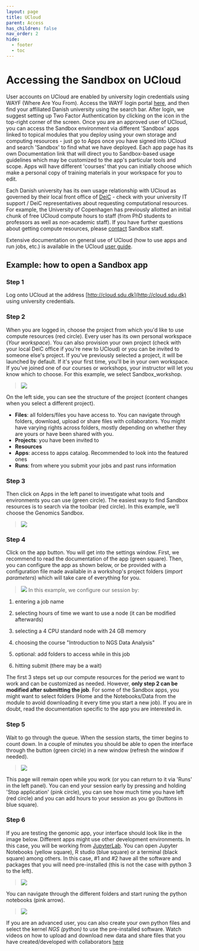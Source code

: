 ```yaml
---
layout: page
title: UCloud
parent: Access
has_children: false
nav_order: 2
hide:
  - footer
  - toc
---
```


# Accessing the Sandbox on UCloud

User accounts on UCloud are enabled by university login credentials using WAYF (Where Are You From). Access the WAYF login portal [here](https://cloud.sdu.dk/), and then find your affiliated Danish university using the search bar. After login, we suggest setting up Two Factor Authentication by clicking on the icon in the top-right corner of the screen. Once you are an approved user of UCloud, you can access the Sandbox environment via different 'Sandbox' apps linked to topical modules that you deploy using your own storage and computing resources - just go to Apps once you have signed into UCloud and search 'Sandbox' to find what we have deployed. Each app page has its own Documentation link that will direct you to Sandbox-based usage guidelines which may be customized to the app's particular tools and scope. Apps will have different 'courses' that you can initially choose which make a personal copy of training materials in your workspace for you to edit.  

Each Danish university has its own usage relationship with UCloud as governed by their local front office of [DeiC](https://www.deic.dk/en) - check with your university IT support / DeiC representatives about requesting computational resources. For example, the University of Copenhagen has previously allotted an initial chunk of free UCloud compute hours to staff (from PhD students to professors as well as non-academic staff). If you have further questions about getting compute resources, please [contact](https://hds-sandbox.github.io/contact) Sandbox staff.

Extensive documentation on general use of UCloud (how to use apps and run jobs, etc.) is available in the UCloud [user guide](https://docs.cloud.sdu.dk/).

## Example: how to open a Sandbox app

### **Step 1**  

Log onto UCloud at the address [http://cloud.sdu.dk](http://cloud.sdu.dk) using university credentials.


###  **Step 2** 

When you are logged in, choose the project from which you'd like to use compute resources (red circle). Every user has its own personal workspace (*Your workspace*). You can also provision your own project (check with your local DeiC office if you're new to UCloud) or you can be invited to someone else's project. If you've previously selected a project, it will be launched by default. If it's your first time, you'll be in your own workspace. If you've joined one of our courses or workshops, your instructor will let you know which to choose. For this example, we select Sandbox_workshop.

> ![](../assets/images/workspace.png)

On the left side, you can see the structure of the project (content changes when you select a different project). 

- **Files**: all folders/files you have access to. You can navigate through folders, download, upload or share files with collaborators. You might have varying rights across folders, mostly depending on whether they are yours or have been shared with you.
- **Projects**: you have been invited to 
- **Resources** 
- **Apps**: access to apps catalog. Recommended to look into the featured ones
- **Runs**: from where you submit your jobs and past runs information

### **Step 3**  

Then click on Apps in the left panel to investigate what tools and environments you can use (green circle). The easiest way to find Sandbox resources is to search via the toolbar (red circle). In this example, we'll choose the Genomics Sandbox.

> ![](../assets/images/apps.png)


### **Step 4**  

Click on the app button. You will get into the settings window. First, we recommend to read the documentation of the app (green square). Then, you can configure the app as shown below, or be provided with a configuration file made available in a workshop's project folders (*import parameters*) which will take care of everything for you. 

> ![](../assets/images/configure_NGS.png)
In this example, we configure our session by:

  1. entering a job name
    
  2. selecting hours of time we want to use a node (it can be modified afterwards)
    
  3. selecting a 4 CPU standard node with 24 GB memory
    
  4. choosing the course "Introduction to NGS Data Analysis" 

  5. optional: add folders to access while in this job 
    
  6. hitting submit (there may be a wait)

The first 3 steps set up our compute resources for the period we want to work and can be customized as needed. However, **only step 2 can be modified after submitting the job**. For some of the Sandbox apps, you might want to select folders (Home and the Notebooks/Data from the module to avoid downloading it every time you start a new job). If you are in doubt, read the documentation specific to the app you are interested in.


### **Step 5**

Wait to go through the queue. When the session starts, the timer begins to count down. In a couple of minutes you should be able to open the interface through the button (green circle) in a new window (refresh the window if needed). 

> ![](../assets/images/running_NGS.png)

This page will remain open while you work (or you can return to it via 'Runs' in the left panel). You can end your session early by pressing and holding 'Stop application' (pink circle), you can see how much time you have left (red circle) and you can add hours to your session as you go (buttons in blue square).

### **Step 6**

If you are testing the genomic app, your interface should look like in the image below. Different apps might use other development environments. In this case, you will be working from [JupyterLab](https://jupyter.org/). You can open Jupyter Notebooks (yellow square), R studio (blue square) or a terminal (black square) among others. In this case, #1 and #2 have all the software and packages that you will need pre-installed (this is not the case with python 3 to the left). 

> ![](../assets/images/interface_jupyterlab.png)

You can navigate through the different folders and start runing the python notebooks (pink arrow).

> ![](../assets/images/openning_notebook.png)

If you are an advanced user, you can also create your own python files and select the kernel *NGS (python)* to use the pre-installed software. Watch videos on how to upload and download new data and share files that you have created/developed with collaborators [here](https://docs.cloud.sdu.dk/tutorials/tutorial1.html)
